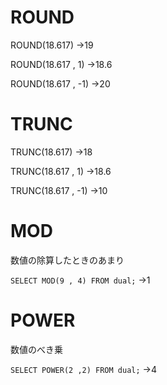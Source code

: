 # ROUND
ROUND(18.617)
→19

ROUND(18.617 , 1)
→18.6

ROUND(18.617 , -1)
→20
# TRUNC
TRUNC(18.617)
→18

TRUNC(18.617 , 1)
→18.6

TRUNC(18.617 , -1)
→10
# MOD
数値の除算したときのあまり

`SELECT MOD(9 , 4) FROM dual;`
→1
# POWER
数値のべき乗

`SELECT POWER(2 ,2) FROM dual;`
→4